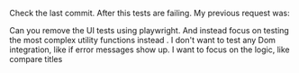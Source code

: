 Check the last commit. After this tests are failing. My previous request was:

Can you remove the UI tests using playwright. And instead focus on testing the most complex utility functions instead
. I don't want to test any Dom integration, like if error messages show up. I want to focus on the logic, like compare titles